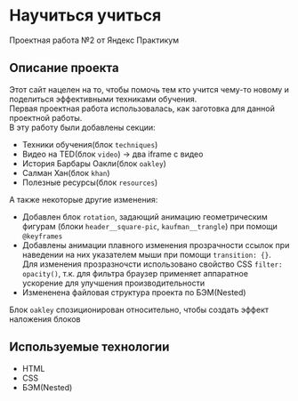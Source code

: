 # Научиться учиться

Проектная работа №2 от Яндекс Практикум

## Описание проекта

Этот сайт нацелен на то, чтобы помочь тем кто учится чему-то новому и поделиться эффективными техниками обучения.  
Первая проектная работа использовалась, как заготовка для данной проектной работы.  
В эту работу были добавлены секции:  
* Техники обучения(блок ```techniques```)  
* Видео на TED(блок ```video```) -> два iframe с видео  
* История Барбары Оакли(блок ```oakley```)  
* Салман Хан(блок ```khan```)  
* Полезные ресурсы(блок ```resources```)  

А также некоторые другие изменения:  
* Добавлен блок ```rotation```, задающий анимацию геометрическим фигурам (блоки ```header__square-pic```, ```kaufman__trangle```) при помощи ```@keyframes```  
* Добавлены анимации плавного изменения прозрачности ссылок при наведении на них указателем мыши при помощи ```transition: {}```.  
Для изменения прозразночсти использовано свойство CSS ```filter: opacity()```, т.к. для фильтра браузер применяет аппаратное ускорение для улучшения производительности
* Измененена файловая структура проекта по БЭМ(Nested)  

Блок ```oakley``` спозиционирован относительно, чтобы создать эффект наложения блоков

## Используемые технологии

* HTML
* CSS
* БЭМ(Nested)